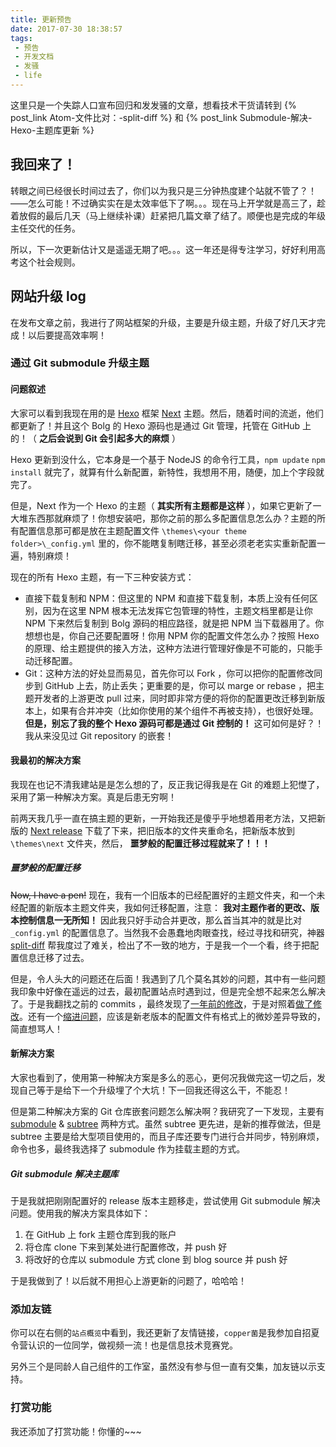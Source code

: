 ```yaml
---
title: 更新预告
date: 2017-07-30 18:38:57
tags:
 - 预告
 - 开发文档
 - 发骚
 - life
---
```


这里只是一个失踪人口宣布回归和发发骚的文章，想看技术干货请转到 {% post_link Atom-文件比对：-split-diff %} 和 {% post_link Submodule-解决-Hexo-主题库更新 %}

## 我回来了！

转眼之间已经很长时间过去了，你们以为我只是三分钟热度建个站就不管了？！——怎么可能！不过确实实在是太效率低下了啊。。。现在马上开学就是高三了，趁着放假的最后几天（马上继续补课）赶紧把几篇文章了结了。顺便也是完成的年级主任交代的任务。

所以，下一次更新估计又是遥遥无期了吧。。。这一年还是得专注学习，好好利用高考这个社会规则。

## 网站升级 log

在发布文章之前，我进行了网站框架的升级，主要是升级主题，升级了好几天才完成！以后要提高效率啊！

### 通过 Git submodule 升级主题

#### 问题叙述
大家可以看到我现在用的是 [Hexo][6c4b4b34] 框架 [Next][67772811] 主题。然后，随着时间的流逝，他们都更新了！并且这个 Bolg 的 Hexo 源码也是通过 Git 管理，托管在 GitHub 上的！（ **之后会说到 Git 会引起多大的麻烦** ）

Hexo 更新到没什么，它本身是一个基于 NodeJS 的命令行工具，`npm update` `npm install` 就完了，就算有什么新配置，新特性，我想用不用，随便，加上个字段就完了。

但是，Next 作为一个 Hexo 的主题（ **其实所有主题都是这样** ），如果它更新了一大堆东西那就麻烦了！你想安装吧，那你之前的那么多配置信息怎么办？主题的所有配置信息那可都是放在主题配置文件 `\themes\<your theme folder>\_config.yml` 里的，你不能瞎复制瞎迁移，甚至必须老老实实重新配置一遍，特别麻烦！

现在的所有 Hexo 主题，有一下三种安装方式：

- 直接下载复制和 NPM：但这里的 NPM 和直接下载复制，本质上没有任何区别，因为在这里 NPM 根本无法发挥它包管理的特性，主题文档里都是让你 NPM 下来然后复制到 Bolg 源码的相应路径，就是把 NPM 当下载器用了。你想想也是，你自己还要配置呀！你用 NPM 你的配置文件怎么办？按照 Hexo 的原理、给主题提供的接入方法，这种方法进行管理好像是不可能的，只能手动迁移配置。
- Git：这种方法的好处显而易见，首先你可以 Fork ，你可以把你的配置修改同步到 GitHub 上去，防止丢失；更重要的是，你可以 marge or rebase ，把主题开发者的上游更改 pull 过来，同时即非常方便的将你的配置更改迁移到新版本上，如果有合并冲突（比如你使用的某个组件不再被支持），也很好处理。 **但是，别忘了我的整个 Hexo 源码可都是通过 Git 控制的！** 这可如何是好？！我从来没见过 Git repository 的嵌套！

[6c4b4b34]: https://hexo.io "Hexo"
[67772811]: http://theme-next.iissnan.com/ "Next"

#### 我最初的解决方案

我现在也记不清我建站是是怎么想的了，反正我记得我是在 Git 的难题上犯憷了，采用了第一种解决方案。真是后患无穷啊！

前两天我几乎一直在搞主题的更新，一开始我还是傻乎乎地想着用老方法，又把新版的 [Next release][55862673] 下载了下来，把旧版本的文件夹重命名，把新版本放到 `\themes\next` 文件夹，然后， **噩梦般的配置迁移过程就来了！！！**

  [55862673]: https://github.com/iissnan/hexo-theme-next/releases "Next releases"

##### 噩梦般的配置迁移

~~Now, I have a pen!~~ 现在，我有一个旧版本的已经配置好的主题文件夹，和一个未经配置的新版本主题文件夹，我如何迁移配置，注意： **我对主题作者的更改、版本控制信息一无所知！** 因此我只好手动合并更改，那么首当其冲的就是比对 `_config.yml` 的配置信息了。当然我不会愚蠢地肉眼查找，经过寻找和研究，神器 [split-diff][259a9ca7] 帮我度过了难关，检出了不一致的地方，于是我一个一个看，终于把配置信息迁移了过去。

但是，令人头大的问题还在后面！我遇到了几个莫名其妙的问题，其中有一些问题我印象中好像在遥远的过去，最初配置站点时遇到过，但是完全想不起来怎么解决了。于是我翻找之前的 commits ，最终发现了[一年前的修改][2f319283]，于是对照着[做了修改][170a8b81]。还有一个[缩进问题][87f1a80a]，应该是新老版本的配置文件有格式上的微妙差异导致的，简直想骂人！

  [259a9ca7]: https://atom.io/packages/split-diff "split-diff"
  [2f319283]: https://github.com/Leo-Mu/Leo-Mu.github.io/commit/253d1efdf6ac1c89c308944c143e3a78ed440746 "The commit to fix 'https mode' button"
  [170a8b81]: https://github.com/Leo-Mu/Leo-Mu.github.io/commit/790964739920e9632bc98fb45eb678d4b919f3c3 "The new version commit to fix 'https mode' button"
  [87f1a80a]: https://github.com/Leo-Mu/Leo-Mu.github.io/commit/c676358556c6c703bd37ba1d2cd9643ac08f122a "An indent mistack wants to kill me!"

#### 新解决方案

大家也看到了，使用第一种解决方案是多么的恶心，更何况我做完这一切之后，发现自己等于是给下一个升级埋了个大坑！下一回我还得这么干，不能忍！

但是第二种解决方案的 Git 仓库嵌套问题怎么解决啊？我研究了一下发现，主要有 [submodule][bebee5c1] & [subtree][33aa63fc] 两种方式。虽然 subtree 更先进，是新的推荐做法，但是 subtree 主要是给大型项目使用的，而且子库还要专门进行合并同步，特别麻烦，命令也多，最终我选择了 submodule 作为挂载主题的方式。

##### Git submodule 解决主题库

于是我就把刚刚配置好的 release 版本主题移走，尝试使用 Git submodule 解决问题。使用我的解决方案具体如下：

1. 在 GitHub 上 fork 主题仓库到我的账户
2. 将仓库 clone 下来到某处进行配置修改，并 push 好
3. 将改好的仓库以 submodule 方式 clone 到 blog source 并 push 好

于是我做到了！以后就不用担心上游更新的问题了，哈哈哈！

  [bebee5c1]: https://git-scm.com/book/zh/v2/Git-%E5%B7%A5%E5%85%B7-%E5%AD%90%E6%A8%A1%E5%9D%97 "submodule reference"
  [33aa63fc]: https://git-scm.com/book/zh/v1/Git-%E5%B7%A5%E5%85%B7-%E5%AD%90%E6%A0%91%E5%90%88%E5%B9%B6 "subtree reference"

### 添加友链

你可以在右侧的`站点概览`中看到，我还更新了友情链接，`copper菌`是我参加自招夏令营认识的一位同学，做视频一流！也是信息技术竞赛党。

另外三个是同龄人自己组件的工作室，虽然没有参与但一直有交集，加友链以示支持。

### 打赏功能

我还添加了打赏功能！你懂的~~~
